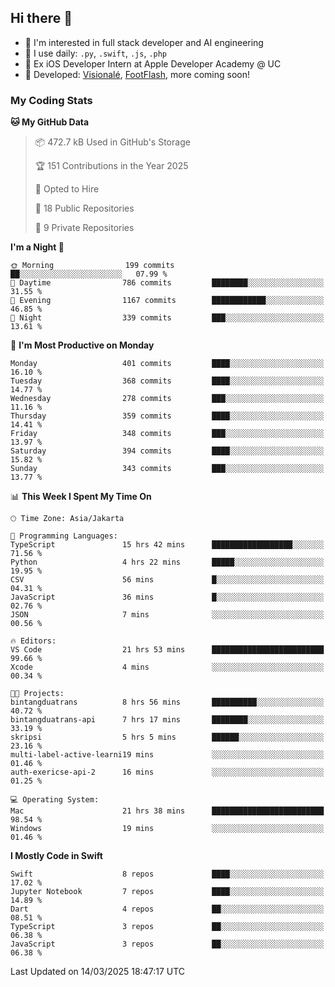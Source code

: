 ## Hi there 👋

- 🤖 I'm interested in full stack developer and AI engineering
- 🌱 I use daily: `.py`, `.swift`, `.js`, `.php`
- 🍎 Ex iOS Developer Intern at Apple Developer Academy @ UC
- 🔨 Developed: [Visionalé](https://apps.apple.com/id/app/visional%C3%A9/id6737191146), [FootFlash](https://apps.apple.com/id/app/footflash/id6550905078), more coming soon!

### My Coding Stats

<!--START_SECTION:waka-->
**🐱 My GitHub Data** 

> 📦 472.7 kB Used in GitHub's Storage 
 > 
> 🏆 151 Contributions in the Year 2025
 > 
> 💼 Opted to Hire
 > 
> 📜 18 Public Repositories 
 > 
> 🔑 9 Private Repositories 
 > 
**I'm a Night 🦉** 

```text
🌞 Morning                199 commits         ██░░░░░░░░░░░░░░░░░░░░░░░   07.99 % 
🌆 Daytime                786 commits         ████████░░░░░░░░░░░░░░░░░   31.55 % 
🌃 Evening                1167 commits        ████████████░░░░░░░░░░░░░   46.85 % 
🌙 Night                  339 commits         ███░░░░░░░░░░░░░░░░░░░░░░   13.61 % 
```
📅 **I'm Most Productive on Monday** 

```text
Monday                   401 commits         ████░░░░░░░░░░░░░░░░░░░░░   16.10 % 
Tuesday                  368 commits         ████░░░░░░░░░░░░░░░░░░░░░   14.77 % 
Wednesday                278 commits         ███░░░░░░░░░░░░░░░░░░░░░░   11.16 % 
Thursday                 359 commits         ████░░░░░░░░░░░░░░░░░░░░░   14.41 % 
Friday                   348 commits         ███░░░░░░░░░░░░░░░░░░░░░░   13.97 % 
Saturday                 394 commits         ████░░░░░░░░░░░░░░░░░░░░░   15.82 % 
Sunday                   343 commits         ███░░░░░░░░░░░░░░░░░░░░░░   13.77 % 
```


📊 **This Week I Spent My Time On** 

```text
🕑︎ Time Zone: Asia/Jakarta

💬 Programming Languages: 
TypeScript               15 hrs 42 mins      ██████████████████░░░░░░░   71.56 % 
Python                   4 hrs 22 mins       █████░░░░░░░░░░░░░░░░░░░░   19.95 % 
CSV                      56 mins             █░░░░░░░░░░░░░░░░░░░░░░░░   04.31 % 
JavaScript               36 mins             █░░░░░░░░░░░░░░░░░░░░░░░░   02.76 % 
JSON                     7 mins              ░░░░░░░░░░░░░░░░░░░░░░░░░   00.56 % 

🔥 Editors: 
VS Code                  21 hrs 53 mins      █████████████████████████   99.66 % 
Xcode                    4 mins              ░░░░░░░░░░░░░░░░░░░░░░░░░   00.34 % 

🐱‍💻 Projects: 
bintangduatrans          8 hrs 56 mins       ██████████░░░░░░░░░░░░░░░   40.72 % 
bintangduatrans-api      7 hrs 17 mins       ████████░░░░░░░░░░░░░░░░░   33.19 % 
skripsi                  5 hrs 5 mins        ██████░░░░░░░░░░░░░░░░░░░   23.16 % 
multi-label-active-learni19 mins             ░░░░░░░░░░░░░░░░░░░░░░░░░   01.46 % 
auth-exericse-api-2      16 mins             ░░░░░░░░░░░░░░░░░░░░░░░░░   01.25 % 

💻 Operating System: 
Mac                      21 hrs 38 mins      █████████████████████████   98.54 % 
Windows                  19 mins             ░░░░░░░░░░░░░░░░░░░░░░░░░   01.46 % 
```

**I Mostly Code in Swift** 

```text
Swift                    8 repos             ████░░░░░░░░░░░░░░░░░░░░░   17.02 % 
Jupyter Notebook         7 repos             ████░░░░░░░░░░░░░░░░░░░░░   14.89 % 
Dart                     4 repos             ██░░░░░░░░░░░░░░░░░░░░░░░   08.51 % 
TypeScript               3 repos             ██░░░░░░░░░░░░░░░░░░░░░░░   06.38 % 
JavaScript               3 repos             ██░░░░░░░░░░░░░░░░░░░░░░░   06.38 % 
```




 Last Updated on 14/03/2025 18:47:17 UTC
<!--END_SECTION:waka-->

<!--
**nico-samuelson/nico-samuelson** is a ✨ _special_ ✨ repository because its `README.md` (this file) appears on your GitHub profile.

Here are some ideas to get you started:

- 🔭 I’m currently working on ...
- 🌱 I’m currently learning ...
- 👯 I’m looking to collaborate on ...
- 🤔 I’m looking for help with ...
- 💬 Ask me about ...
- 📫 How to reach me: ...
- 😄 Pronouns: ...
- ⚡ Fun fact: ...
-->
